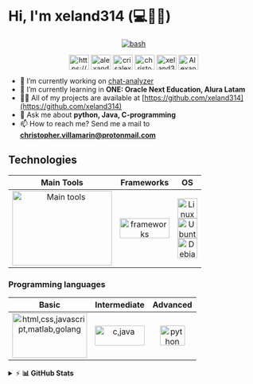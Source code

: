 <!-- markdownlint-disable MD033 -->

# Hi, I'm xeland314 (💻💖🐱)

<div align="center">
  <a href="https://www.codewars.com/users/xeland314" target="_blank" rel="noreferrer"> <img src="https://www.codewars.com/users/xeland314/badges/large" alt="bash"/> </a>
</div>

<p align="center">
  <a href="https://linkedin.com/in/https://www.linkedin.com/in/christopher-villamar%c3%adn/" target="blank"><img align="center" src="https://raw.githubusercontent.com/rahuldkjain/github-profile-readme-generator/master/src/images/icons/Social/linked-in-alt.svg" alt="https://www.linkedin.com/in/christopher-villamar%c3%adn/" height="30" width="40" /></a>
  <a href="https://fb.com/alexander.pila.7" target="blank"><img align="center" src="https://raw.githubusercontent.com/rahuldkjain/github-profile-readme-generator/master/src/images/icons/Social/facebook.svg" alt="alexander.pila.7" height="30" width="40" /></a>
  <a href="https://instagram.com/crisalex4618" target="blank"><img align="center" src="https://raw.githubusercontent.com/rahuldkjain/github-profile-readme-generator/master/src/images/icons/Social/instagram.svg" alt="crisalex4618" height="30" width="40" /></a>
  <a href="https://www.hackerrank.com/christopher_vil4" target="blank"><img align="center" src="https://raw.githubusercontent.com/rahuldkjain/github-profile-readme-generator/master/src/images/icons/Social/hackerrank.svg" alt="christopher_vil4" height="30" width="40" /></a>
  <a href="https://www.leetcode.com/xeland314" target="blank"><img align="center" src="https://raw.githubusercontent.com/rahuldkjain/github-profile-readme-generator/master/src/images/icons/Social/leet-code.svg" alt="xeland314" height="30" width="40" /></a>
  <a href="https://discord.gg/AlexanderPila#5944" target="blank"><img align="center" src="https://raw.githubusercontent.com/rahuldkjain/github-profile-readme-generator/master/src/images/icons/Social/discord.svg" alt="AlexanderPila#5944" height="30" width="40" /></a>
</p>

- 🔭 I’m currently working on [chat-analyzer](https://github.com/xeland314/chat-analyzer)
- 🌱 I’m currently learning in **ONE: Oracle Next Education, Alura Latam**
- 👨‍💻 All of my projects are available at [https://github.com/xeland314](https://github.com/xeland314)
- 💬 Ask me about **python, Java, C-programming**
- 📫 How to reach me? Send me a mail to **christopher.villamarin@protonmail.com**

## Technologies

<table align="center">
<thead>
  <tr>
    <th>Main Tools</th>
    <th>Frameworks</th>
    <th>OS</th>
  </tr>
</thead>
<tbody>
  <tr>
    <td align="center">
        <img src="https://skillicons.dev/icons?i=vscode,neovim,eclipse,regex,sqlite,md,git,bash&perline=3&theme=light" alt="Main tools" width="200" height="150"/>
    </td>
    <td align="center">
        <img src="https://skillicons.dev/icons?i=qt,django&perline=2&theme=light" alt="frameworks" width="100" height="40"/>
    </td>
    <td align="center">
      <a href="https://www.linux.org/" target="_blank" rel="noreferrer">
        <img src="https://skillicons.dev/icons?i=linux&perline=1&theme=light" alt="Linux" width="40" height="40"/>
      </a>
      <br>
      <a href="https://ubuntu.com/" target="_blank" rel="noreferrer">
        <img src="https://upload.wikimedia.org/wikipedia/commons/9/9e/UbuntuCoF.svg" alt="Ubuntu" width="40" height="40"/>
      </a>
      <br>
      <a href="https://www.debian.org/" target="_blank" rel="noreferrer">
        <img src="https://www.debian.org/logos/openlogo-nd.svg" alt="Debian" width="40" height="40"/>
      </a>
    </td>
  </tr>
</tbody>
</table>

### Programming languages

<table align="center">
<thead>
  <tr>
    <th>Basic</th>
    <th>Intermediate</th>
    <th>Advanced</th>
  </tr>
</thead>
<tbody>
  <tr>
    <td align="center">
        <img src="https://skillicons.dev/icons?i=html,css,javascript,matlab,go&perline=3&theme=light" alt="html,css,javascript,matlab,golang" width="150" height="90"/>
    </td>
    <td align="center">
        <img src="https://skillicons.dev/icons?i=c,java&theme=light" alt="c,java" width="100" height="40"/>
    </td>
    <td align="center">
        <img src="https://skillicons.dev/icons?i=python&theme=light" alt="python" width="50" height="40"/>
    </td>
  </tr>
</tbody>
</table>

<details>
  <summary>&#9889 <b>📊 GitHub Stats</b></summary><br/>
  <div align="center">
  
![stats](https://github-readme-stats.vercel.app/api?username=xeland314&theme=city_lights&hide_border=false&include_all_commits=false&count_private=true)
![rate](https://github-readme-streak-stats.herokuapp.com/?user=xeland314&hide_border=false&theme=city_lights)
![languages](https://github-readme-stats.vercel.app/api/top-langs/?username=xeland314&theme=city_lights&hide_border=false&include_all_commits=true&count_private=false&layout=compact&langs_count=10t)

  </div>
</details>
